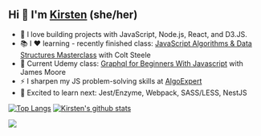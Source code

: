 ## Hi 👋 I'm [Kirsten](https://lululand.github.io/a2lulu/) (she/her)

- 🔨 I love building projects with JavaScript, Node.js, React, and D3.JS.
- 📚 I ❤️ learning - recently finished class: [JavaScript Algorithms & Data Structures Masterclass](https://www.udemy.com/course/js-algorithms-and-data-structures-masterclass/) with Colt Steele
- 👀 Current Udemy class: [Graphql for Beginners With Javascript](https://www.udemy.com/course/graphql-for-beginners-with-javascript/) with James Moore
- ⚡ I sharpen my JS problem-solving skills <!-- and learn Systems Design Fundamentals --> at [AlgoExpert](https://www.algoexpert.io/questions)  
- 🔭 Excited to learn next: Jest/Enzyme, Webpack, SASS/LESS, NestJS
  


[![Top Langs](https://github-readme-stats.vercel.app/api/top-langs/?username=lululand&layout=compact)](https://github.com/lululand/github-readme-stats)
[![Kirsten's github stats](https://github-readme-stats.vercel.app/api?username=lululand&show_icons=true&theme=cobalt&count_private=true&hide=stars,issues)](https://github.com/lululand/github-readme-stats)

<img
  src="https://cr-skills-chart-widget.azurewebsites.net/api/api?username=lululand&skills=JavaScript,CSS,HTML,JSON,Java,SCSS,Vue,React&show-other-skills=true"
/>

<!--
**lululand/lululand** is a ✨ _special_ ✨ repository because its `README.md` (this file) appears on your GitHub profile.

&hide=stars,commits,prs,issues,contribs

Here are some ideas to get you started:

- 🔭 I’m currently working on ...
- 🌱 I’m currently learning ...
- 👯 I’m looking to collaborate on ...
- 🤔 I’m looking for help with ...
- 💬 Ask me about ...
- 📫 How to reach me: ...
- 😄 Pronouns: ...
- ⚡ Fun fact: ...

Hi, I'm Bobby!
🔭 I’m a product manager at GitHub
🌈 trying to make development more social and inclusive

I’m currently learning:
🌱 about climate change, grid infrastructure, and carbon sequestration
🖨 about the history of free software
🍜 and I'm always trying to up my cooking game

I'm currently reading:
📚 Americanah (by Chimamanda Ngozi Adichie)
🔮 Seeing Like a State (by James C. Scott)

Ask me about:
⚙️ product management
🤓 science fiction
🏖 my lifelong quest for the perfect beach

Get in touch:
💌 if you have feedback about GitHub profiles, identity, or your OSS experience, send me an email – I'd love to chat.
❇️ if you have personal feedback for me, drop it here. Anonymous submissions are okay.
-->
